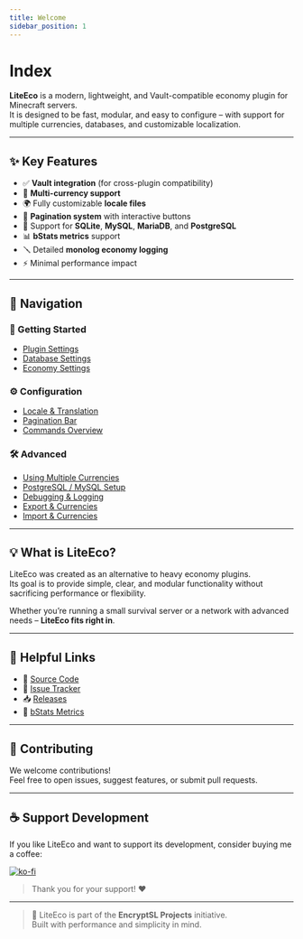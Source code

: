 ```yaml
---
title: Welcome
sidebar_position: 1
---
```


# Index

**LiteEco** is a modern, lightweight, and Vault-compatible economy plugin for Minecraft servers.  
It is designed to be fast, modular, and easy to configure – with support for multiple currencies, databases, and customizable localization.

---

## ✨ Key Features

- ✅ **Vault integration** (for cross-plugin compatibility)
- 🏦 **Multi-currency support**
- 🌍 Fully customizable **locale files**
- 🔁 **Pagination system** with interactive buttons
- 💾 Support for **SQLite**, **MySQL**, **MariaDB**, and **PostgreSQL**
- 📊 **bStats metrics** support
- 🪛 Detailed **monolog economy logging**
- ⚡ Minimal performance impact

---

## 🧭 Navigation

### 📘 Getting Started
- [Plugin Settings](user-guide/plugin-settings)
- [Database Settings](user-guide/database-settings)
- [Economy Settings](user-guide/economy-settings)

### ⚙️ Configuration
- [Locale & Translation](Locale-and-Translation)
- [Pagination Bar](user-guide/pagination-bar)
- [Commands Overview](user-guide/commands-permissions)

### 🛠 Advanced
- [Using Multiple Currencies](user-guide/economy-settings#-currencies)
- [PostgreSQL / MySQL Setup](user-guide/database-settings#-postgresql)
- [Debugging & Logging](user-guide/plugin-settings#-vault-debug)
- [Export & Currencies](user-guide/export-currencies)
- [Import & Currencies](user-guide/import-currencies)

---

## 💡 What is LiteEco?

LiteEco was created as an alternative to heavy economy plugins.  
Its goal is to provide simple, clear, and modular functionality without sacrificing performance or flexibility.

Whether you’re running a small survival server or a network with advanced needs – **LiteEco fits right in**.

---

## 📎 Helpful Links

- 🔗 [Source Code](https://github.com/EncryptSL/LiteEco)
- 🐛 [Issue Tracker](https://github.com/EncryptSL/LiteEco/issues)
- 📥 [Releases](https://www.spigotmc.org/resources/liteeco-simple-economy-plugin-1-21-x.101934/updates)
- 🧪 [bStats Metrics](https://bstats.org/plugin/bukkit/LiteEco)

---

## 🙌 Contributing

We welcome contributions!  
Feel free to open issues, suggest features, or submit pull requests.

---

## ☕ Support Development

If you like LiteEco and want to support its development, consider buying me a coffee:

[![ko-fi](https://ko-fi.com/img/githubbutton_sm.svg)](https://ko-fi.com/encryptsl)

> Thank you for your support! ❤️

---

> 🧩 LiteEco is part of the **EncryptSL Projects** initiative.  
> Built with performance and simplicity in mind.
